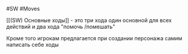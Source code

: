 #SW  #Moves

[[(SW) Основные ходы]] - это три хода один основной для всех действий и два хода "помочь /помешать"

Кроме того игрокам предлагается при создании персонажа самим написать себе ходы